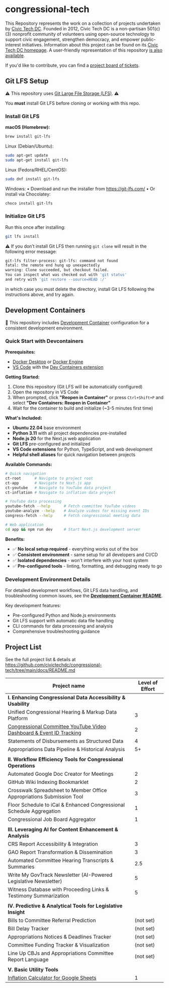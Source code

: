 # congressional-tech

This Repository represents the work on a collection of projects undertaken by [Civic Tech DC](https://civictechdc.org). Founded in 2012, Civic Tech DC is a non-partisan 501(c)(3) nonprofit community of volunteers using open-source technology to support civic engagement, strengthen democracy, and empower public-interest initiatives. 
Information about this project can be found on its [Civic Tech DC homepage](https://www.civictechdc.org/projects/congressional-modernization.html). 
A user-friendly representation of this repository [is also available](https://civictechdc.github.io/congressional-tech/).

If you'd like to contribute, you can find a [project board of tickets](https://github.com/orgs/civictechdc/projects/18). 



## Git LFS Setup

⚠️ This repository uses [Git Large File Storage (LFS)](https://git-lfs.com/).️ ️⚠️

You **must** install Git LFS before cloning or working with this repo.

### Install Git LFS

**macOS (Homebrew):**
```bash
brew install git-lfs
```

Linux (Debian/Ubuntu):

```bash
sudo apt-get update
sudo apt-get install git-lfs
```

Linux (Fedora/RHEL/CentOS):

```bash
sudo dnf install git-lfs
```

Windows:
	•	Download and run the installer from https://git-lfs.com/
	•	Or install via Chocolatey:

```bash
choco install git-lfs
```

### Initialize Git LFS

Run this once after installing:

```bash
git lfs install
```

⚠️ If you don’t install Git LFS then running `git clone` will result in the following error message:
```bash
git-lfs filter-process: git-lfs: command not found
fatal: the remote end hung up unexpectedly
warning: Clone succeeded, but checkout failed.
You can inspect what was checked out with 'git status'
and retry with 'git restore --source=HEAD :/'
```
in which case you must delete the directory, install Git LFS following the instructions above, and try again.

## Development Containers

🐳 This repository includes [Development Container](https://containers.dev/) configuration for a consistent development environment.

### Quick Start with Devcontainers

**Prerequisites:**
- [Docker Desktop](https://www.docker.com/products/docker-desktop/) or [Docker Engine](https://docs.docker.com/engine/install/)
- [VS Code](https://code.visualstudio.com/) with the [Dev Containers extension](https://marketplace.visualstudio.com/items?itemName=ms-vscode-remote.remote-containers)

**Getting Started:**
1. Clone this repository (Git LFS will be automatically configured)
2. Open the repository in VS Code
3. When prompted, click **"Reopen in Container"** or press `Ctrl+Shift+P` and select **"Dev Containers: Reopen in Container"**
4. Wait for the container to build and initialize (~3-5 minutes first time)

**What's Included:**
- **Ubuntu 22.04** base environment
- **Python 3.11** with all project dependencies pre-installed
- **Node.js 20** for the Next.js web application
- **Git LFS** pre-configured and initialized
- **VS Code extensions** for Python, TypeScript, and web development
- **Helpful shell aliases** for quick navigation between projects

**Available Commands:**
```bash
# Quick navigation
ct-root      # Navigate to project root
ct-app       # Navigate to Next.js app
ct-youtube   # Navigate to YouTube data project
ct-inflation # Navigate to inflation data project

# YouTube data processing
youtube-fetch --help      # Fetch committee YouTube videos  
youtube-analyze --help    # Analyze videos for missing event IDs
congress-fetch --help     # Fetch congressional meeting data

# Web application
cd app && npm run dev     # Start Next.js development server
```

**Benefits:**
- ✅ **No local setup required** - everything works out of the box
- ✅ **Consistent environment** - same setup for all developers and CI/CD
- ✅ **Isolated dependencies** - won't interfere with your host system
- ✅ **Pre-configured tools** - linting, formatting, and debugging ready to go

### Development Environment Details

For detailed development workflows, Git LFS data handling, and troubleshooting common issues, see the **[Development Container README](.devcontainer/README.md)**.

Key development features:
- Pre-configured Python and Node.js environments
- Git LFS support with automatic data file handling
- CLI commands for data processing and analysis
- Comprehensive troubleshooting guidance

## Project List

See the full project list & details at
https://github.com/civictechdc/congressional-tech/tree/main/docs/README.md

| Project name |  Level of Effort
|-----------------|--------------
| **I. Enhancing Congressional Data Accessibility & Usability** |
Unified Congressional Hearing & Markup Data Platform | 3
[Congressional Committee YouTube Video Dashboard & Event ID Tracking](https://github.com/civictechdc/congressional-tech/tree/main/projects/1.2-committee-youtube) | 2
Statements of Disbursements as Structured Data | 4
Appropriations Data Pipeline & Historical Analysis | 5+
||
| **II. Workflow Efficiency Tools for Congressional Operations** |
Automated Google Doc Creator for Meetings | 2
GitHub Wiki Indexing Bookmarklet | 2
Crosswalk Spreadsheet to Member Office Appropriations Submission Tool | 3
Floor Schedule to iCal & Enhanced Congressional Schedule Aggregation | 1
Congressional Job Board Aggregator | 1
||
| **III. Leveraging AI for Content Enhancement & Analysis** |
CRS Report Accessibility & Integration | 3
GAO Report Transformation & Dissemination | 3
Automated Committee Hearing Transcripts & Summaries | 2.5
Write My GovTrack Newsletter (AI-Powered Legislative Newsletter) | 5
Witness Database with Proceeding Links & Testimony Summarization | 5
||
| **IV. Predictive & Analytical Tools for Legislative Insight** |
Bills to Committee Referral Prediction | (not set)
Bill Delay Tracker | (not set)
Appropriations Notices & Deadlines Tracker | (not set)
Committee Funding Tracker & Visualization | (not set)
Line Up CBJs and Appropriations Committee Report Language | (not set)
||
| **V. Basic Utility Tools** |
[Inflation Calculator for Google Sheets](https://github.com/civictechdc/congressional-tech/tree/main/projects/5.1-inflation-gsheets) | 1
